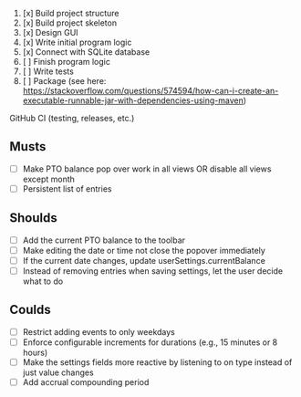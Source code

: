 1. [x] Build project structure
2. [x] Build project skeleton
3. [x] Design GUI
4. [x] Write initial program logic
5. [x] Connect with SQLite database
6. [ ] Finish program logic
7. [ ] Write tests
8. [ ] Package (see here: https://stackoverflow.com/questions/574594/how-can-i-create-an-executable-runnable-jar-with-dependencies-using-maven)

GitHub CI (testing, releases, etc.)

## Musts

- [ ] Make PTO balance pop over work in all views OR disable all views except month
- [ ] Persistent list of entries

## Shoulds

- [ ] Add the current PTO balance to the toolbar
- [ ] Make editing the date or time not close the popover immediately
- [ ] If the current date changes, update userSettings.currentBalance
- [ ] Instead of removing entries when saving settings, let the user decide what to do

## Coulds

- [ ] Restrict adding events to only weekdays
- [ ] Enforce configurable increments for durations (e.g., 15 minutes or 8 hours)
- [ ] Make the settings fields more reactive by listening to on type instead of just value changes
- [ ] Add accrual compounding period
